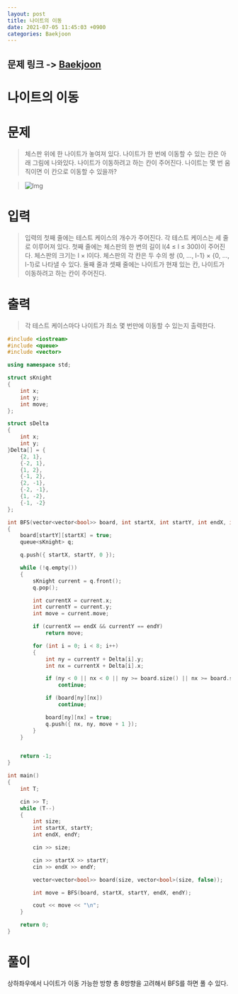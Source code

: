 ```yaml
---
layout: post
title: 나이트의 이동
date: 2021-07-05 11:45:03 +0900
categories: Baekjoon
---
```


## 문제 링크 -> [Baekjoon](https://www.acmicpc.net/problem/7562)
# 나이트의 이동

# 문제
> 체스판 위에 한 나이트가 놓여져 있다. 나이트가 한 번에 이동할 수 있는 칸은 아래 그림에 나와있다. 나이트가 이동하려고 하는 칸이 주어진다. 나이트는 몇 번 움직이면 이 칸으로 이동할 수 있을까? 

> ![Img](https://www.acmicpc.net/upload/images/knight.png)

# 입력
> 입력의 첫째 줄에는 테스트 케이스의 개수가 주어진다.
각 테스트 케이스는 세 줄로 이루어져 있다. 첫째 줄에는 체스판의 한 변의 길이 l(4 ≤ l ≤ 300)이 주어진다. 체스판의 크기는 l × l이다. 체스판의 각 칸은 두 수의 쌍 {0, ..., l-1} × {0, ..., l-1}로 나타낼 수 있다. 둘째 줄과 셋째 줄에는 나이트가 현재 있는 칸, 나이트가 이동하려고 하는 칸이 주어진다.

# 출력
> 각 테스트 케이스마다 나이트가 최소 몇 번만에 이동할 수 있는지 출력한다.

```C++
#include <iostream>
#include <queue>
#include <vector>

using namespace std;

struct sKnight
{
	int x;
	int y;
	int move;
};

struct sDelta
{
	int x;
	int y;
}Delta[] = {
	{2, 1},
	{-2, 1},
	{1, 2},
	{-1, 2},
	{2, -1},
	{-2, -1},
	{1, -2},
	{-1, -2}
};

int BFS(vector<vector<bool>> board, int startX, int startY, int endX, int endY)
{
	board[startY][startX] = true;
	queue<sKnight> q;

	q.push({ startX, startY, 0 });

	while (!q.empty())
	{
		sKnight current = q.front();
		q.pop();

		int currentX = current.x;
		int currentY = current.y;
		int move = current.move;

		if (currentX == endX && currentY == endY)
			return move;

		for (int i = 0; i < 8; i++)
		{
			int ny = currentY + Delta[i].y;
			int nx = currentX + Delta[i].x;

			if (ny < 0 || nx < 0 || ny >= board.size() || nx >= board.size())
				continue;

			if (board[ny][nx])
				continue;

			board[ny][nx] = true;
			q.push({ nx, ny, move + 1 });
		}
	}


	return -1;
}

int main()
{
	int T;

	cin >> T;
	while (T--)
	{
		int size;
		int startX, startY;
		int endX, endY;

		cin >> size;

		cin >> startX >> startY;
		cin >> endX >> endY;

		vector<vector<bool>> board(size, vector<bool>(size, false));

		int move = BFS(board, startX, startY, endX, endY);

		cout << move << "\n";
	}

	return 0;
}
```

# 풀이
상하좌우에서 나이트가 이동 가능한 방향 총 8방향을 고려해서 BFS를 하면 풀 수 있다.
